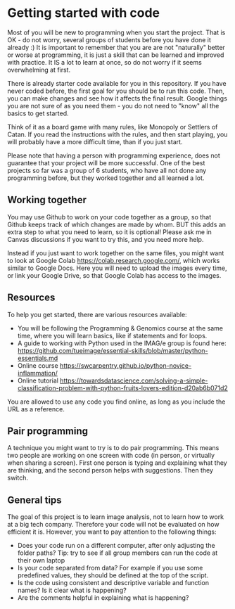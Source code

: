 # Getting started with code

Most of you will be new to programming when you start the project. That is OK - do not worry, several groups of students before you have done it already :) It is important to remember that you are are not "naturally" better or worse at programming, it is just a skill that can be learned and improved with practice. It IS a lot to learn at once, so do not worry if it seems overwhelming at first.

There is already starter code available for you in this repository. If you have never coded before, the first goal for you should be to run this code. Then, you can make changes and see how it affects the final result. Google things you are not sure of as you need them - you do not need to "know" all the basics to get started.

Think of it as a board game with many rules, like Monopoly or Settlers of Catan. If you read the instructions with the rules, and then start playing, you will probably have a more difficult time, than if you just start.

Please note that having a person with programming experience, does not guarantee that your project will be more successful. One of the best projects so far was a group of 6 students, who have all not done any programming before, but they worked together and all learned a lot.


## Working together

You may use Github to work on your code together as a group, so that Github keeps track of which changes are made by whom. BUT this adds an extra step to what you need to learn, so it is optional! Please ask me in Canvas discussions if you want to try this, and you need more help.

Instead if you just want to work together on the same files, you might want to look at Google Colab https://colab.research.google.com/, which works similar to Google Docs. Here you will need to upload the images every time, or link your Google Drive, so that Google Colab has access to the images.


## Resources

To help you get started, there are various resources available:

* You will be following the Programming & Genomics course at the same time, where you will learn basics, like if statements and for loops.
* A guide to working with Python used in the IMAG/e group is found here: https://github.com/tueimage/essential-skills/blob/master/python-essentials.md
* Online course https://swcarpentry.github.io/python-novice-inflammation/
* Online tutorial https://towardsdatascience.com/solving-a-simple-classification-problem-with-python-fruits-lovers-edition-d20ab6b071d2

You are allowed to use any code you find online, as long as you include the URL as a reference.

## Pair programming

A technique you might want to try is to do pair programming. This means two people are working on one screen with code (in person, or virtually when sharing a screen). First one person is typing and explaining what they are thinking, and the second person helps with suggestions. Then they switch.


## General tips

The goal of this project is to learn image analysis, not to learn how to work at a big tech company. Therefore your code will not be evaluated on how efficient it is. However, you want to pay attention to the following things:

* Does your code run on a different computer, after only adjusting the folder paths? Tip: try to see if all group members can run the code at their own laptop
* Is your code separated from data? For example if you use some predefined values, they should be defined at the top of the script.
* Is the code using consistent and descriptive variable and function names? Is it clear what is happening?
* Are the comments helpful in explaining what is happening?
